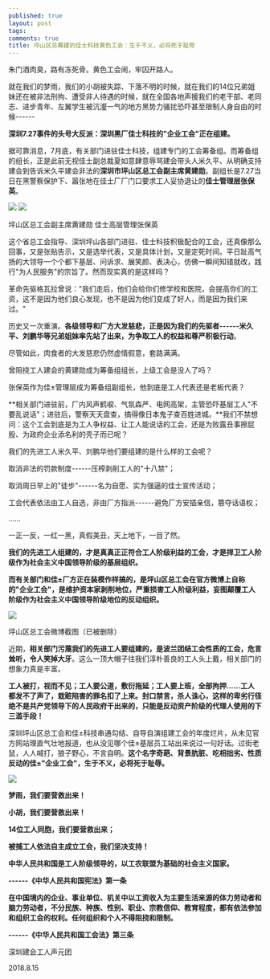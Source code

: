 ```yaml
---
published: true
layout: post
tags: 
comments: true
title: 坪山区总筹建的佳士科技黄色工会：生于不义，必将死于耻辱
---
```


朱门酒肉臭，路有冻死骨。黄色工会闹，牢囚开路人。

就在我们的梦雨，我们的小胡被失踪、下落不明的时候，就在我们的14位兄弟姐妹还在被非法刑拘、遭受非人待遇的时候，就在全国各地声援我们的老干部、老同志、进步青年、左翼学生被沆瀣一气的地方黑势力骚扰恐吓甚至限制人身自由的时候------

**深圳7.27事件的头号大反派：深圳黑厂佳士科技的"企业工会"正在组建。**

据可靠消息，7月底，有关部门进驻佳士科技，组建专门的工会筹备组。而筹备组的组长，正是此前无视佳士副总裁夏如意肆意辱骂建会带头人米久平、从明确支持建会到告诉米久平建会非法的**深圳市坪山区总工会副主席黄建勋**。副组长是7.27当日在黑警察保护下、嚣张地在佳士厂厂门口要求工人妥协退让的**佳士管理层张保英**。

![](http://sdxf1917.tk/wp-content/uploads/2018/08/word-image-6.png) ![](http://sdxf1917.tk/wp-content/uploads/2018/08/word-image-7.png)

坪山区总工会副主席黄建勋 佳士高层管理张保英

这个省总工会指导、深圳坪山各部门进驻、佳士科技积极配合的工会，还真像那么回事，又是张贴告示，又是选举代表，又是具体计划，又是定死时间。平日趾高气扬的大领导一个个都下基层、问诉求、展笑颜、表决心，仿佛一瞬间知错就改，践行"为人民服务"的宗旨了。然而现实真的是这样吗？

革命先驱格瓦拉曾说："我们走后，他们会给你们修学校和医院，会提高你们的工资，这不是因为他们良心发现，也不是因为他们变成了好人，而是因为我们来过。"

历史又一次重演。**各级领导和厂方大发慈悲，正是因为我们的先驱者------米久平、刘鹏华等兄弟姐妹率先站了出来，为争取工人的权益和尊严积极行动**。

尽管如此，肉食者的大发慈悲仍然虚情假意，套路满满。

曾阻挠工人建会的黄建勋成为筹备组组长，上级工会是没人了吗？

张保英作为佳±管理层成为筹备组副组长，他到底是工人代表还是老板代表？

**相关部门进驻前，厂内风声鹤唳、气氛森严、电网高架，主管恐吓基层工人"不要乱说话"；进驻后，警察天天盘查，搞得像日本鬼子查百姓进城。**我们不禁想问：这个工会到底是为工人争权益、让工人能说话的工会，还是为败露丑事擦屁股、为政府企业添名利的壳子而已呢？

我们的先进工人米久平、刘鹏华他们要组建的是什么样的工会呢？

取消非法的罚款制度------压榨剥削工人的"十八禁"；

取消周日早上的"徒步"------名为自愿、实为强逼的佳士宣传活动；

工会代表依法由工人自选，非由厂方指派------避免厂方安插亲信，篡夺话语权；

......

一正一反，一红一黑，真假美丑，天上地下，一目了然。

**我们的先进工人组建的，才是真真正正符合工人阶级利益的工会，才是捍卫工人阶级作为社会主义中国领导阶级的基层组织。**

**而有关部门和佳±厂方正在装模作样搞的，是坪山区总工会在官方微博上自称的"企业工会"，是维护资本家剥削地位，严重损害工人阶级利益，妄图颠覆工人阶级作为社会主义中国领导阶级地位的反动组织。**

![](http://sdxf1917.tk/wp-content/uploads/2018/08/word-image-8.png)

坪山区总工会微博截图（已被删除）

近期，**相关部门污蔑我们的先进工人要组建的，是波兰团结工会性质的工会，危言耸听，令人笑掉大牙**。这么一顶大帽子往我们淳朴善良的工人头上戴，相关部门的想象力真是丰富。

**工人被打，视而不见；工人要公道，敷衍拖延；工人要上班，全部拘押......工人都发不了声了，栽赃陷害的罪名扣了上来。封口禁言，杀人诛心，这样的卑劣行径绝不是共产党领导下的人民政府干出来的，只能是反动资产阶级的代理人使用的下三滥手段！**

深圳坪山区总工会和佳±科技串通勾结、自导自演组建工会的年度烂片，从未见官方网站理直气壮地报道，也从没见哪个佳±基层员工站出来说过一句好话。过街老鼠，人人喊打，狼子野心，不言自明。**这个名字奇葩、背景肮脏、吃相拙劣、性质反动的佳±"企业工会"，生于不义，必将死于耻辱。**

![](http://sdxf1917.tk/wp-content/uploads/2018/08/word-image-9.png)

**梦雨，我们要营救出来！**

**小胡，我们要营救出来！**

**14位工人同胞，我们要营救出来；**

**被捕工人依法自主成立工会，我们坚决支持！**

**中华人民共和国是工人阶级领导的，以工农联盟为基础的社会主义国家。**

**------《中华人民共和国宪法》第一条**

**在中国境内的企业、事业单位、机关中以工资收入为主要生活来源的体力劳动者和脑力劳动者，不分民族、种族、性别、职业、宗教信仰、教育程度，都有依法参加和组织工会的权利。任何组织和个人不得阻挠和限制。**

**------《中华人民共和国工会法》第三条**

深圳建会工人声元团

2018.8.15
